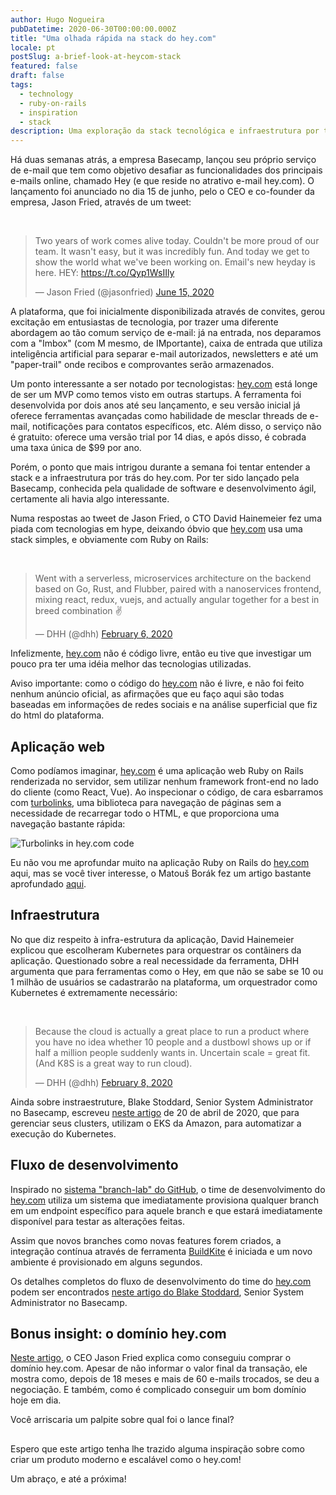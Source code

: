 ```yaml
---
author: Hugo Nogueira
pubDatetime: 2020-06-30T00:00:00.000Z
title: "Uma olhada rápida na stack do hey.com"
locale: pt
postSlug: a-brief-look-at-heycom-stack
featured: false
draft: false
tags:
  - technology
  - ruby-on-rails
  - inspiration
  - stack
description: Uma exploração da stack tecnológica e infraestrutura por trás do serviço de email Hey da Basecamp, incluindo Ruby on Rails, Kubernetes e seu fluxo de desenvolvimento.
---
```


Há duas semanas atrás, a empresa Basecamp, lançou seu próprio serviço de e-mail que tem como objetivo desafiar as funcionalidades dos principais e-mails online, chamado Hey (e que reside no atrativo e-mail hey.com). O lançamento foi anunciado no dia 15 de junho, pelo o CEO e co-founder da empresa, Jason Fried, através de um tweet:

<br/>
<blockquote class="twitter-tweet"><p lang="en" dir="ltr">Two years of work comes alive today. Couldn't be more proud of our team. It wasn't easy, but it was incredibly fun. And today we get to show the world what we've been working on. Email's new heyday is here. HEY: <a href="https://t.co/Qyp1WsIIly">https://t.co/Qyp1WsIIly</a></p>&mdash; Jason Fried (@jasonfried) <a href="https://twitter.com/jasonfried/status/1272533092939505664?ref_src=twsrc%5Etfw">June 15, 2020</a></blockquote>

A plataforma, que foi inicialmente disponibilizada através de convites, gerou excitação em entusiastas de tecnologia, por trazer uma diferente abordagem ao tão comum serviço de e-mail: já na entrada, nos deparamos com a "Imbox" (com M mesmo, de IMportante), caixa de entrada que utiliza inteligência artificial para separar e-mail autorizados, newsletters e até um "paper-trail" onde recibos e comprovantes serão armazenados.

Um ponto interessante a ser notado por tecnologistas: [hey.com](http://hey.com) está longe de ser um MVP como temos visto em outras startups. A ferramenta foi desenvolvida por dois anos até seu lançamento, e seu versão inicial já oferece ferramentas avançadas como habilidade de mesclar threads de e-mail, notificações para contatos específicos, etc. Além disso, o serviço não é gratuito: oferece uma versão trial por 14 dias, e após disso, é cobrada uma taxa única de $99 por ano.

Porém, o ponto que mais intrigou durante a semana foi tentar entender a stack e a infraestrutura por trás do hey.com. Por ter sido lançado pela Basecamp, conhecida pela qualidade de software e desenvolvimento ágil, certamente ali havia algo interessante.

Numa respostas ao tweet de Jason Fried, o CTO David Hainemeier fez uma piada com tecnologias em hype, deixando óbvio que [hey.com](http://hey.com) usa uma stack simples, e obviamente com Ruby on Rails:

<br/>
<blockquote class="twitter-tweet"><p lang="en" dir="ltr">Went with a serverless, microservices architecture on the backend based on Go, Rust, and Flubber, paired with a nanoservices frontend, mixing react, redux, vuejs, and actually angular together for a best in breed combination ✌️</p>&mdash; DHH (@dhh) <a href="https://twitter.com/dhh/status/1225506212265037827?ref_src=twsrc%5Etfw">February 6, 2020</a></blockquote>

Infelizmente, [hey.com](http://hey.com) não é código livre, então eu tive que investigar um pouco pra ter uma idéia melhor das tecnologias utilizadas.

Aviso importante: como o código do [hey.com](http://hey.com) não é livre, e não foi feito nenhum anúncio oficial, as afirmações que eu faço aqui são todas baseadas em informações de redes sociais e na análise superficial que fiz do html do plataforma.

## Aplicação web

Como podíamos imaginar, [hey.com](http://hey.com) é uma aplicação web Ruby on Rails renderizada no servidor, sem utilizar nenhum framework front-end no lado do cliente (como React, Vue). Ao inspecionar o código, de cara esbarramos com [turbolinks](https://github.com/turbolinks/turbolinks), uma biblioteca para navegação de páginas sem a necessidade de recarregar todo o HTML, e que proporciona uma navegação bastante rápida:

![Turbolinks in hey.com code](/images/20200630_web.png 'Turbolinks')

Eu não vou me aprofundar muito na aplicação Ruby on Rails do [hey.com](http://hey.com) aqui, mas se você tiver interesse, o Matouš Borák fez um artigo bastante aprofundado [aqui](https://dev.to/borama/a-few-sneak-peeks-into-hey-com-technology-i-intro-4bjg).

## Infraestrutura

No que diz respeito à infra-estrutura da aplicação, David Hainemeier explicou que escolheram Kubernetes para orquestrar os contâiners da aplicação. Questionado sobre a real necessidade da ferramenta, DHH argumenta que para ferramentas como o Hey, em que não se sabe se 10 ou 1 milhão de usuários se cadastrarão na plataforma, um orquestrador como Kubernetes é extremamente necessário:

<br/>
<blockquote class="twitter-tweet"><p lang="en" dir="ltr">Because the cloud is actually a great place to run a product where you have no idea whether 10 people and a dustbowl shows up or if half a million people suddenly wants in. Uncertain scale = great fit. (And K8S is a great way to run cloud).</p>&mdash; DHH (@dhh) <a href="https://twitter.com/dhh/status/1226252386252947456?ref_src=twsrc%5Etfw">February 8, 2020</a></blockquote>

Ainda sobre instraestruture, Blake Stoddard, Senior System Administrator no Basecamp, escreveu [neste artigo](https://m.signalvnoise.com/seamless-branch-deploys-with-kubernetes/) de 20 de abril de 2020, que para gerenciar seus clusters, utilizam o EKS da Amazon, para automatizar a execução do Kubernetes.

## Fluxo de desenvolvimento

Inspirado no [sistema "branch-lab" do GitHub](https://github.blog/2015-06-02-deploying-branches-to-github-com/), o time de desenvolvimento do [hey.com](http://hey.com) utiliza um sistema que imediatamente provisiona qualquer branch em um endpoint específico para aquele branch e que estará imediatamente disponível para testar as alterações feitas.

Assim que novos branches como novas features forem criados, a integração contínua através de ferramenta [BuildKite](https://buildkite.com/) é iniciada e um novo ambiente é provisionado em alguns segundos.

Os detalhes completos do fluxo de desenvolvimento do time do [hey.com](http://hey.com) podem ser encontrados [neste artigo do Blake Stoddard](https://m.signalvnoise.com/seamless-branch-deploys-with-kubernetes/), Senior System Administrator no Basecamp.

## Bonus insight: o domínio hey.com

[Neste artigo](https://m.signalvnoise.com/how-we-acquired-hey-com/), o CEO Jason Fried explica como conseguiu comprar o domínio hey.com. Apesar de não informar o valor final da transação, ele mostra como, depois de 18 meses e mais de 60 e-mails trocados, se deu a negociação. E também, como é complicado conseguir um bom domínio hoje em dia.

Você arriscaria um palpite sobre qual foi o lance final?

##

Espero que este artigo tenha lhe trazido alguma inspiração sobre como criar um produto moderno e escalável como o hey.com!

Um abraço, e até a próxima!